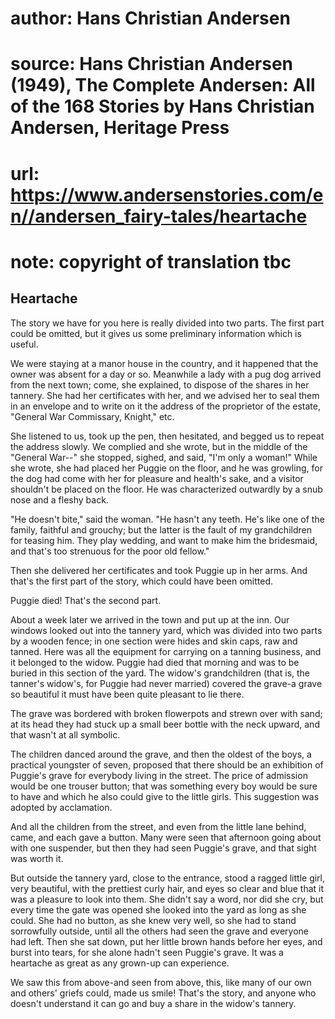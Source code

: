 # author: Hans Christian Andersen
# source: Hans Christian Andersen (1949), The Complete Andersen: All of the 168 Stories by Hans Christian Andersen, Heritage Press
# url: https://www.andersenstories.com/en//andersen_fairy-tales/heartache
# note: copyright of translation tbc

## Heartache 

The story we have for you here is really divided into two parts. The
first part could be omitted, but it gives us some preliminary
information which is useful.

We were staying at a manor house in the country, and it happened that
the owner was absent for a day or so. Meanwhile a lady with a pug dog
arrived from the next town; come, she explained, to dispose of the
shares in her tannery. She had her certificates with her, and we advised
her to seal them in an envelope and to write on it the address of the
proprietor of the estate, "General War Commissary, Knight," etc.

She listened to us, took up the pen, then hesitated, and begged us to
repeat the address slowly. We complied and she wrote, but in the middle
of the "General War--" she stopped, sighed, and said, "I'm only a
woman!" While she wrote, she had placed her Puggie on the floor, and he
was growling, for the dog had come with her for pleasure and health's
sake, and a visitor shouldn't be placed on the floor. He was
characterized outwardly by a snub nose and a fleshy back.

"He doesn't bite," said the woman. "He hasn't any teeth. He's like
one of the family, faithful and grouchy; but the latter is the fault of
my grandchildren for teasing him. They play wedding, and want to make
him the bridesmaid, and that's too strenuous for the poor old fellow."

Then she delivered her certificates and took Puggie up in her arms. And
that's the first part of the story, which could have been omitted.

Puggie died! That's the second part.

About a week later we arrived in the town and put up at the inn. Our
windows looked out into the tannery yard, which was divided into two
parts by a wooden fence; in one section were hides and skin caps, raw
and tanned. Here was all the equipment for carrying on a tanning
business, and it belonged to the widow. Puggie had died that morning and
was to be buried in this section of the yard. The widow's grandchildren
(that is, the tanner's widow's, for Puggie had never married) covered
the grave-a grave so beautiful it must have been quite pleasant to lie
there.

The grave was bordered with broken flowerpots and strewn over with sand;
at its head they had stuck up a small beer bottle with the neck upward,
and that wasn't at all symbolic.

The children danced around the grave, and then the oldest of the boys, a
practical youngster of seven, proposed that there should be an
exhibition of Puggie's grave for everybody living in the street. The
price of admission would be one trouser button; that was something every
boy would be sure to have and which he also could give to the little
girls. This suggestion was adopted by acclamation.

And all the children from the street, and even from the little lane
behind, came, and each gave a button. Many were seen that afternoon
going about with one suspender, but then they had seen Puggie's grave,
and that sight was worth it.

But outside the tannery yard, close to the entrance, stood a ragged
little girl, very beautiful, with the prettiest curly hair, and eyes so
clear and blue that it was a pleasure to look into them. She didn't say
a word, nor did she cry, but every time the gate was opened she looked
into the yard as long as she could. She had no button, as she knew very
well, so she had to stand sorrowfully outside, until all the others had
seen the grave and everyone had left. Then she sat down, put her little
brown hands before her eyes, and burst into tears, for she alone hadn't
seen Puggie's grave. It was a heartache as great as any grown-up can
experience.

We saw this from above-and seen from above, this, like many of our own
and others' griefs could, made us smile! That's the story, and anyone
who doesn't understand it can go and buy a share in the widow's
tannery.
